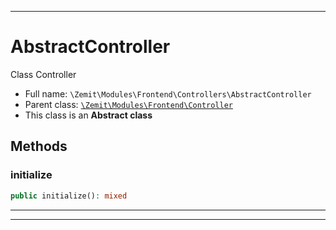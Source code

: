 ***

# AbstractController

Class Controller



* Full name: `\Zemit\Modules\Frontend\Controllers\AbstractController`
* Parent class: [`\Zemit\Modules\Frontend\Controller`](../Controller.md)
* This class is an **Abstract class**




## Methods


### initialize



```php
public initialize(): mixed
```












***


***
